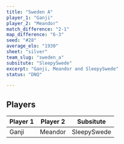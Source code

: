 ```yaml
---
title: "Sweden A"
player_1: "Ganji"
player_2: "Meandor"
match_difference: "2-1"
map_difference: "6-3"
seed: "#28"
average_elo: "1930"
sheet: "silver"
team_slug: "sweden_a"
subsitute: "SleepySwede"
excerpt: "Ganji, Meandor and SleepySwede"
status: "DNQ"

---
```

## Players

| Player 1 | Player 2 | Subsitute |
| -- | -- | -- |
| Ganji | Meandor | SleepySwede |
